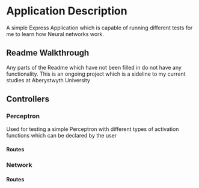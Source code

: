 # Application Description

A  simple Express Application which is capable of running different tests for me to learn how Neural networks work.

## Readme Walkthrough
Any parts of the Readme which have not been filled in do not have any functionality. This is an ongoing project which is a sideline to my current studies at Aberystwyth University

## Controllers

### Perceptron
Used for testing a simple Perceptron with different types of activation functions which can be declared by the user

#### Routes


### Network

#### Routes
